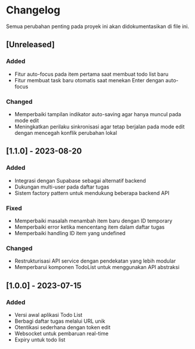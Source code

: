 # Changelog

Semua perubahan penting pada proyek ini akan didokumentasikan di file ini.

## [Unreleased]

### Added

- Fitur auto-focus pada item pertama saat membuat todo list baru
- Fitur membuat task baru otomatis saat menekan Enter dengan auto-focus

### Changed

- Memperbaiki tampilan indikator auto-saving agar hanya muncul pada mode edit
- Meningkatkan perilaku sinkronisasi agar tetap berjalan pada mode edit dengan mencegah konflik perubahan lokal

## [1.1.0] - 2023-08-20

### Added

- Integrasi dengan Supabase sebagai alternatif backend
- Dukungan multi-user pada daftar tugas
- Sistem factory pattern untuk mendukung beberapa backend API

### Fixed

- Memperbaiki masalah menambah item baru dengan ID temporary
- Memperbaiki error ketika mencentang item dalam daftar tugas
- Memperbaiki handling ID item yang undefined

### Changed

- Restrukturisasi API service dengan pendekatan yang lebih modular
- Memperbarui komponen TodoList untuk menggunakan API abstraksi

## [1.0.0] - 2023-07-15

### Added

- Versi awal aplikasi Todo List
- Berbagi daftar tugas melalui URL unik
- Otentikasi sederhana dengan token edit
- Websocket untuk pembaruan real-time
- Expiry untuk todo list
